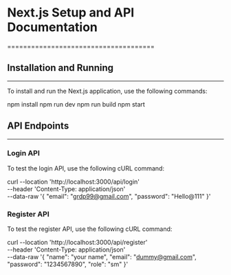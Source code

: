 # Next.js Setup and API Documentation
=====================================

## Installation and Running
---------------

To install and run the Next.js application, use the following commands:

npm install
npm run dev
npm run build
npm start

## API Endpoints
-------------

### Login API

To test the login API, use the following cURL command:

curl --location 'http://localhost:3000/api/login' \
--header 'Content-Type: application/json' \
--data-raw '{
  "email": "grdp99@gmail.com",
  "password": "Hello@111"
}'

### Register API

To test the register API, use the following cURL command:

curl --location 'http://localhost:3000/api/register' \
--header 'Content-Type: application/json' \
--data-raw '{
       "name": "your name",
       "email": "dummy@gmail.com",
       "password": "1234567890",
       "role": "sm"
     }'